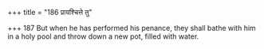 +++
title = "186 प्रायश्चित्ते तु"

+++
187	But when he has performed his penance, they shall bathe with him in a holy pool and throw down a new pot, filled with water.